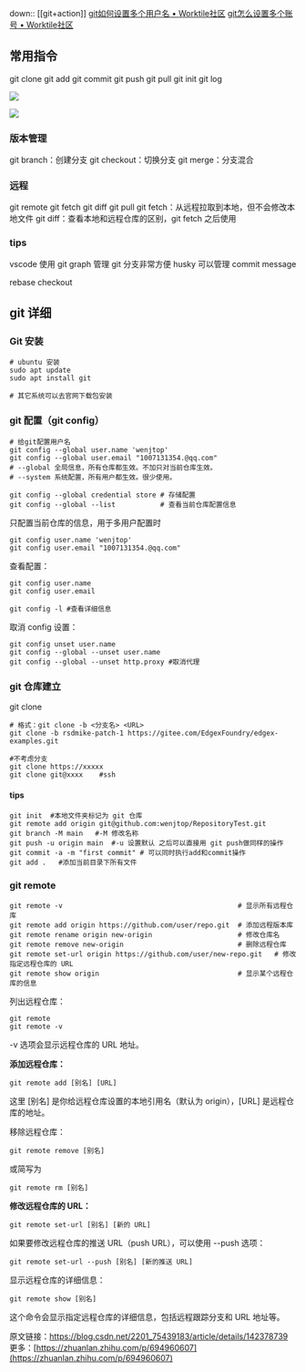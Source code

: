 down:: [[git+action]]
[git如何设置多个用户名 • Worktile社区](https://worktile.com/kb/ask/221132.html)
[git怎么设置多个账号 • Worktile社区](https://worktile.com/kb/ask/237505.html)

## 常用指令
git clone git add git commit git push git pull git init git log

![](https://raw.githubusercontent.com/acdefg/cdn/main/obsidian/202410311628284.png?token=ALRC6IUMHYMCRMMKSIGBROLHEM75W)

![](https://raw.githubusercontent.com/acdefg/cdn/main/obsidian/202410311649724.png?token=ALRC6IWP54ZYMPMRNQPLR4LHENCO4)

### 版本管理
git branch：创建分支
git checkout：切换分支
git merge：分支混合

### 远程
git remote git fetch git diff git pull
git fetch：从远程拉取到本地，但不会修改本地文件
git diff：查看本地和远程仓库的区别，git fetch 之后使用

### tips
vscode 使用 git graph 管理 git 分支非常方便
husky 可以管理 commit message

rebase checkout

## git 详细

### Git 安装

```text
# ubuntu 安装
sudo apt update
sudo apt install git

# 其它系统可以去官网下载包安装
```

### git 配置（git config）

```text
# 给git配置用户名
git config --global user.name 'wenjtop'
git config --global user.email "1007131354.@qq.com" 
# --global 全局信息，所有仓库都生效。不加只对当前仓库生效。
# --system 系统配置，所有用户都生效。很少使用。

git config --global credential store # 存储配置
git config --global --list           # 查看当前仓库配置信息
```

只配置当前仓库的信息，用于多用户配置时
```
git config user.name 'wenjtop'
git config user.email "1007131354.@qq.com"
```

查看配置：
```
git config user.name
git config user.email

git config -l #查看详细信息
```

取消 config 设置：
```
git config unset user.name
git config --global --unset user.name
git config --global --unset http.proxy #取消代理
```

### git 仓库建立
git clone
```
# 格式：git clone -b <分支名> <URL>
git clone -b rsdmike-patch-1 https://gitee.com/EdgexFoundry/edgex-examples.git

#不考虑分支
git clone https://xxxxx
git clone git@xxxx    #ssh
```

#### tips
```
git init  #本地文件夹标记为 git 仓库
git remote add origin git@github.com:wenjtop/RepositoryTest.git
git branch -M main   #-M 修改名称
git push -u origin main  #-u 设置默认 之后可以直接用 git push做同样的操作
git commit -a -m "first commit" # 可以同时执行add和commit操作
git add .   #添加当前目录下所有文件
```

### git remote

```text
git remote -v                                           # 显示所有远程仓库
git remote add origin https://github.com/user/repo.git  # 添加远程版本库
git remote rename origin new-origin                     # 修改仓库名
git remote remove new-origin                            # 删除远程仓库
git remote set-url origin https://github.com/user/new-repo.git   # 修改指定远程仓库的 URL
git remote show origin                                  # 显示某个远程仓库的信息
```

列出远程仓库：
```
git remote
git remote -v
```
-v 选项会显示远程仓库的 URL 地址。

**添加远程仓库：**
```
git remote add [别名] [URL]
```
这里 [别名] 是你给远程仓库设置的本地引用名（默认为 origin），[URL] 是远程仓库的地址。

移除远程仓库：
```
git remote remove [别名]
```
或简写为
```
git remote rm [别名]
```

**修改远程仓库的 URL：**
```
git remote set-url [别名] [新的 URL]
```
如果要修改远程仓库的推送 URL（push URL），可以使用 --push 选项：
```
git remote set-url --push [别名] [新的推送 URL]
```

显示远程仓库的详细信息：
```
git remote show [别名]
```
这个命令会显示指定远程仓库的详细信息，包括远程跟踪分支和 URL 地址等。
  
原文链接：https://blog.csdn.net/2201_75439183/article/details/142378739
更多：[https://zhuanlan.zhihu.com/p/694960607](https://zhuanlan.zhihu.com/p/694960607)

